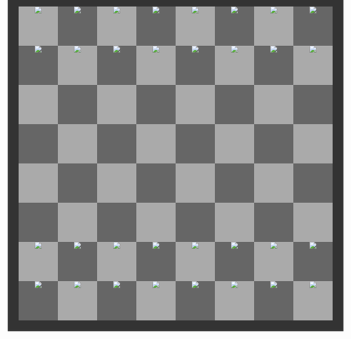 <html>

<head>
<meta charset="UTF-8"> 
<title>Checkers</title>

<style type="text/css">

.checkerboard {
    width: 720px;
    height: 720px;
    margin: -60px;
    border: 25px solid #333;
}
.black {
    float: left;
    width: 90px;
    height: 90px;
    background-color: #666;
      font-size:50px;
    text-align:center;
    display: table-cell;
    vertical-align:middle;
}
.white {
    float: left;
    width: 90px;
    height: 90px;
    background-color: #aaa;
    font-size:50px;
    text-align:center;
    display: table-cell;
    vertical-align:middle;
}

</style>

</head>

<body>

<div class="checkerboard">
<!-- 1st -->
<div class="white"><img src="https://user-images.githubusercontent.com/111609656/211652996-c0172ff0-be0a-4dbb-bb88-3171928d002e.png"></div>
<div class="black"><img src="https://user-images.githubusercontent.com/111609656/211653992-32ec4aa8-0efc-461c-ad3f-d920a7de3409.png"></div>
<div class="white"><img src="https://user-images.githubusercontent.com/111609656/211654176-b3c7d962-1b34-44be-9517-2bacbccbb0fe.png"></div>
<div class="black"><img src="https://user-images.githubusercontent.com/111609656/211654476-3a8ddc05-829d-4811-9dc9-9fa6b6a7e462.png"></div>
<div class="white"><img src="https://user-images.githubusercontent.com/111609656/211654354-0f620469-cc9e-4e53-ba86-4f6016a99946.png"></div>
<div class="black"><img src="https://user-images.githubusercontent.com/111609656/211654176-b3c7d962-1b34-44be-9517-2bacbccbb0fe.png"></div>
<div class="white"><img src="https://user-images.githubusercontent.com/111609656/211653992-32ec4aa8-0efc-461c-ad3f-d920a7de3409.png"></div>
<div class="black"><img src="https://user-images.githubusercontent.com/111609656/211652996-c0172ff0-be0a-4dbb-bb88-3171928d002e.png"></div>
<!-- 2nd -->
<div class="black"><img src="https://user-images.githubusercontent.com/111609656/211652465-ed79ab00-e038-459a-99ae-31fcd770379c.png"></div>
<div class="white"><img src="https://user-images.githubusercontent.com/111609656/211652465-ed79ab00-e038-459a-99ae-31fcd770379c.png"></div>
<div class="black"><img src="https://user-images.githubusercontent.com/111609656/211652465-ed79ab00-e038-459a-99ae-31fcd770379c.png"></div>
<div class="white"><img src="https://user-images.githubusercontent.com/111609656/211652465-ed79ab00-e038-459a-99ae-31fcd770379c.png"></div>
<div class="black"><img src="https://user-images.githubusercontent.com/111609656/211652465-ed79ab00-e038-459a-99ae-31fcd770379c.png"></div>
<div class="white"><img src="https://user-images.githubusercontent.com/111609656/211652465-ed79ab00-e038-459a-99ae-31fcd770379c.png"></div>
<div class="black"><img src="https://user-images.githubusercontent.com/111609656/211652465-ed79ab00-e038-459a-99ae-31fcd770379c.png"></div>
<div class="white"><img src="https://user-images.githubusercontent.com/111609656/211652465-ed79ab00-e038-459a-99ae-31fcd770379c.png"></div>
<!-- 3th -->
<div class="white"></div>
<div class="black"></div>
<div class="white"></div>
<div class="black"></div>
<div class="white"></div>
<div class="black"></div>
<div class="white"></div>
<div class="black"></div>
<!-- 4st -->
<div class="black"></div>
<div class="white"></div>
<div class="black"></div>
<div class="white"></div>
<div class="black"></div>
<div class="white"></div>
<div class="black"></div>
<div class="white"></div>
<!-- 5th -->
<div class="white"></div>
<div class="black"></div>
<div class="white"></div>
<div class="black"></div>
<div class="white"></div>
<div class="black"></div>
<div class="white"></div>
<div class="black"></div>
<!-- 6th -->
<div class="black"></div>
<div class="white"></div>
<div class="black"></div>
<div class="white"></div>
<div class="black"></div>
<div class="white"></div>
<div class="black"></div>
<div class="white"></div>
<!-- 7th -->
<div class="white"><img src= "https://user-images.githubusercontent.com/111609656/211784497-79850d37-9666-41e1-bc81-5cb9b8becea1.png"></div>
<div class="black"><img src= "https://user-images.githubusercontent.com/111609656/211784497-79850d37-9666-41e1-bc81-5cb9b8becea1.png"></div>
<div class="white"><img src= "https://user-images.githubusercontent.com/111609656/211784497-79850d37-9666-41e1-bc81-5cb9b8becea1.png"></div>
<div class="black"><img src= "https://user-images.githubusercontent.com/111609656/211784497-79850d37-9666-41e1-bc81-5cb9b8becea1.png"></div>
<div class="white"><img src= "https://user-images.githubusercontent.com/111609656/211784497-79850d37-9666-41e1-bc81-5cb9b8becea1.png"></div>
<div class="black"><img src= "https://user-images.githubusercontent.com/111609656/211784497-79850d37-9666-41e1-bc81-5cb9b8becea1.png"></div>
<div class="white"><img src= "https://user-images.githubusercontent.com/111609656/211784497-79850d37-9666-41e1-bc81-5cb9b8becea1.png"></div>
<div class="black"><img src= "https://user-images.githubusercontent.com/111609656/211784497-79850d37-9666-41e1-bc81-5cb9b8becea1.png"></div>
<!-- 8th -->
<div class="black"><img src="https://user-images.githubusercontent.com/111609656/211785224-44d3331d-1c23-4f9b-8b57-b8cb22a35ad7.png"></div>
<div class="white"><img src="https://user-images.githubusercontent.com/111609656/211785423-30a117d0-5217-4f90-8632-a35d06182765.png"></div>
<div class="black"><img src="https://user-images.githubusercontent.com/111609656/211785559-87619dcd-9225-4d71-9807-58e2bfb7b9c1.png"></div>
<div class="white"><img src="https://user-images.githubusercontent.com/111609656/211785742-301835f0-cc33-4499-9364-c44461471ea5.png"></div>
<div class="black"><img src="https://user-images.githubusercontent.com/111609656/211785666-0fad7801-bf94-4da7-9b40-a0675421b9e6.png"></div>
<div class="white"><img src="https://user-images.githubusercontent.com/111609656/211785559-87619dcd-9225-4d71-9807-58e2bfb7b9c1.png"></div>
<div class="black"><img src="https://user-images.githubusercontent.com/111609656/211785423-30a117d0-5217-4f90-8632-a35d06182765.png"></div>
<div class="white"><img src="https://user-images.githubusercontent.com/111609656/211785224-44d3331d-1c23-4f9b-8b57-b8cb22a35ad7.png"></div>
</div>
</body>
</html>